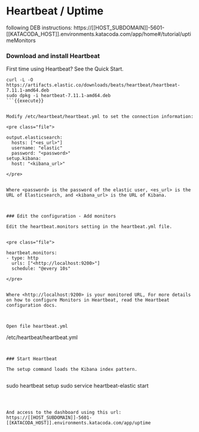# Heartbeat / Uptime



following DEB instructions:
https://[[HOST_SUBDOMAIN]]-5601-[[KATACODA_HOST]].environments.katacoda.com/app/home#/tutorial/uptimeMonitors



### Download and install Heartbeat

First time using Heartbeat? See the Quick Start.


```
curl -L -O https://artifacts.elastic.co/downloads/beats/heartbeat/heartbeat-7.11.1-amd64.deb
sudo dpkg -i heartbeat-7.11.1-amd64.deb
```{{execute}}


Modify /etc/heartbeat/heartbeat.yml to set the connection information:

<pre class="file">

output.elasticsearch:
  hosts: ["<es_url>"]
  username: "elastic"
  password: "<password>"
setup.kibana:
  host: "<kibana_url>"
  
</pre>


Where <password> is the password of the elastic user, <es_url> is the URL of Elasticsearch, and <kibana_url> is the URL of Kibana.



### Edit the configuration - Add monitors

Edit the heartbeat.monitors setting in the heartbeat.yml file.


<pre class="file">

heartbeat.monitors:
- type: http
  urls: ["<http://localhost:9200>"]
  schedule: "@every 10s"

</pre>


Where <http://localhost:9200> is your monitored URL, For more details on how to configure Monitors in Heartbeat, read the Heartbeat configuration docs.



Open file heartbeat.yml
```
/etc/heartbeat/heartbeat.yml
```{{open}}


### Start Heartbeat

The setup command loads the Kibana index pattern.


```
sudo heartbeat setup
sudo service heartbeat-elastic start
```{{execute}}



And access to the dashboard using this url:
https://[[HOST_SUBDOMAIN]]-5601-[[KATACODA_HOST]].environments.katacoda.com/app/uptime

